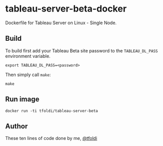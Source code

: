# tableau-server-beta-docker
Dockerfile for Tableau Server on Linux - Single Node. 

## Build

To build first add your Tableau Beta site password to the `TABLEAU_DL_PASS` environment variable.

    export TABLEAU_DL_PASS=<password>
    
Then simply call `make`:

    make
    
## Run image

    docker run -ti tfoldi/tableau-server-beta
    
    
    
## Author

These ten lines of code done by me, [@tfoldi](https://twitter.com/tfoldi)
    

